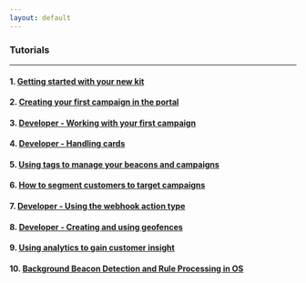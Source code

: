 ```yaml
---
layout: default
---
```


### Tutorials

---

#### 1. [Getting started with your new kit](/docs/tutorials/getting-started-kit.html)

#### 2. [Creating your first campaign in the portal](/docs/tutorials/creating-your-first-campaign-portal.html)

#### 3. [Developer - Working with your first campaign](/docs/tutorials/Developer-first-campaign.html)

#### 4. [Developer - Handling cards](/docs/tutorials/developer-handling-cards.html)

#### 5. [Using tags to manage your beacons and campaigns](/docs/tutorials/portal-using-tags.html)

#### 6. [How to segment customers to target campaigns](/docs/tutorials/segment-customers-to-target-campaigns.html)

#### 7. [Developer - Using the webhook action type](/docs/tutorials/using-webhooks.html)

#### 8. [Developer - Creating and using geofences](/docs/tutorials/developer-using-geofences.html)

#### 9. [Using analytics to gain customer insight](/docs/tutorials/analytics-dashboard.html)

#### 10. [Background Beacon Detection and Rule Processing in OS](/docs/tutorials/Background-Beacon-Detection-and-Rule-Processing-in-iOS.html)





